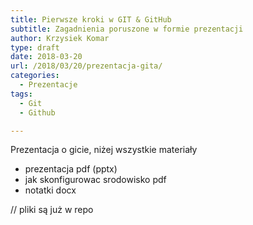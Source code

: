 ```yaml
---
title: Pierwsze kroki w GIT & GitHub
subtitle: Zagadnienia poruszone w formie prezentacji
author: Krzysiek Komar
type: draft
date: 2018-03-20
url: /2018/03/20/prezentacja-gita/
categories:
  - Prezentacje
tags:
  - Git
  - Github

---
```


Prezentacja o gicie, niżej wszystkie materiały

- prezentacja pdf (pptx)
- jak skonfigurowac srodowisko pdf
- notatki docx

// pliki są już w repo
